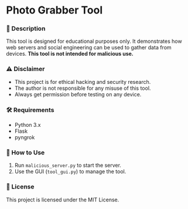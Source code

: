 # Photo Grabber Tool

### 📜 Description
This tool is designed for educational purposes only. It demonstrates how web servers and social engineering can be used to gather data from devices. **This tool is not intended for malicious use.**

### ⚠️ Disclaimer
- This project is for ethical hacking and security research.
- The author is not responsible for any misuse of this tool.
- Always get permission before testing on any device.

### 🛠️ Requirements
- Python 3.x
- Flask
- pyngrok

### 🚀 How to Use
1. Run `malicious_server.py` to start the server.
2. Use the GUI (`tool_gui.py`) to manage the tool.

### 📄 License
This project is licensed under the MIT License.
